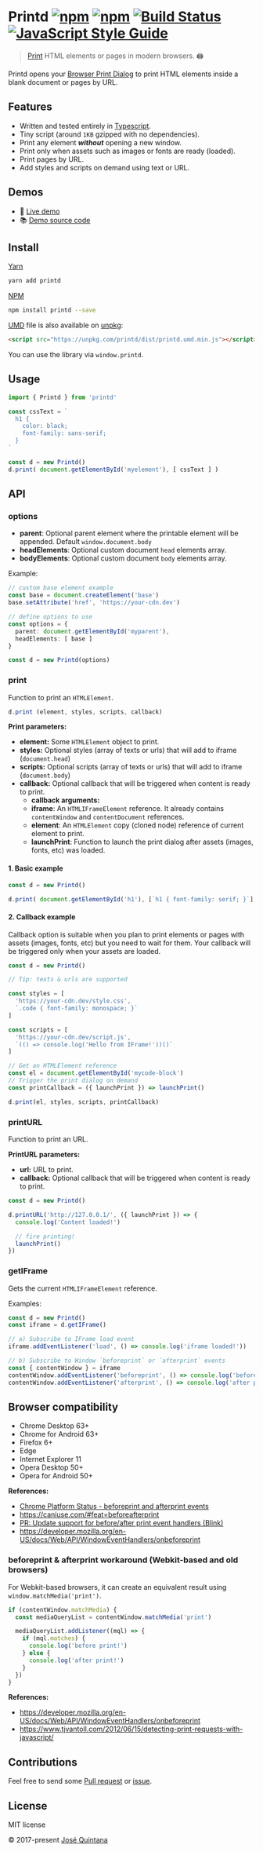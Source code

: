 # Printd [![npm](https://img.shields.io/npm/v/printd.svg)](https://www.npmjs.com/package/printd) [![npm](https://img.shields.io/npm/dt/printd.svg)](https://www.npmjs.com/package/printd) [![Build Status](https://travis-ci.org/joseluisq/printd.svg?branch=master)](https://travis-ci.org/joseluisq/printd) [![JavaScript Style Guide](https://img.shields.io/badge/code_style-standard-brightgreen.svg)](https://standardjs.com)

> [Print](https://developer.mozilla.org/en-US/docs/Web/API/Window/print) HTML elements or pages in modern browsers. :printer:

Printd opens your [Browser Print Dialog](https://developer.mozilla.org/en-US/docs/Web/API/Window/print) to print HTML elements inside a blank document or pages by URL.

## Features

- Written and tested entirely in [Typescript](./src/index.ts).
- Tiny script (around `1KB` gzipped with no dependencies).
- Print any element **_without_** opening a new window.
- Print only when assets such as images or fonts are ready (loaded).
- Print pages by URL.
- Add styles and scripts on demand using text or URL.

## Demos

- :rocket: [Live demo](https://codepen.io/joseluisq/full/VzRpGb/)
- :books: [Demo source code](https://github.com/joseluisq/printd-vue-component-example)

## Install

[Yarn](https://github.com/yarnpkg/)

```sh
yarn add printd
```

[NPM](https://www.npmjs.com/)

```sh
npm install printd --save
```

[UMD](https://github.com/umdjs/umd/) file is also available on [unpkg](https://unpkg.com):

```html
<script src="https://unpkg.com/printd/dist/printd.umd.min.js"></script>
```

You can use the library via `window.printd`.

## Usage

```ts
import { Printd } from 'printd'

const cssText = `
  h1 {
    color: black;
    font-family: sans-serif;
  }
`

const d = new Printd()
d.print( document.getElementById('myelement'), [ cssText ] )
```

## API

### options

- __parent__: Optional parent element where the printable element will be appended. Default `window.document.body`
- __headElements__: Optional custom document `head` elements array.
- __bodyElements__: Optional custom document `body` elements array.

Example:

```ts
// custom base element example
const base = document.createElement('base')
base.setAttribute('href', 'https://your-cdn.dev')

// define options to use
const options = {
  parent: document.getElementById('myparent'),
  headElements: [ base ]
}

const d = new Printd(options)
```

### print

Function to print an `HTMLElement`.

```ts
d.print (element, styles, scripts, callback)
```

__Print parameters:__

- __element:__ Some `HTMLElement` object to print.
- __styles:__ Optional styles (array of texts or urls) that will add to iframe (`document.head`)
- __scripts:__ Optional scripts (array of texts or urls) that will add to iframe (`document.body`)
- __callback:__ Optional callback that will be triggered when content is ready to print.
  - __callback arguments:__
  - __iframe__: An `HTMLIFrameElement` reference. It already contains `contentWindow` and `contentDocument` references.
  - __element__: An `HTMLElement` copy (cloned node) reference of current element to print.
  - __launchPrint__: Function to launch the print dialog after assets (images, fonts, etc) was loaded.

#### 1. Basic example

```ts
const d = new Printd()

d.print( document.getElementById('h1'), [`h1 { font-family: serif; }`] )
```

#### 2. Callback example

Callback option is suitable when you plan to print elements or pages with assets (images, fonts, etc) but you need to wait for them. Your callback will be triggered only when your assets are loaded.

```ts
const d = new Printd()

// Tip: texts & urls are supported

const styles = [
  'https://your-cdn.dev/style.css',
  `.code { font-family: monospace; }`
]

const scripts = [
  'https://your-cdn.dev/script.js',
  `(() => console.log('Hello from IFrame!'))()`
]

// Get an HTMLElement reference
const el = document.getElementById('mycode-block')
// Trigger the print dialog on demand
const printCallback = ({ launchPrint }) => launchPrint()

d.print(el, styles, scripts, printCallback)
```

### printURL

Function to print an URL.

__PrintURL parameters:__

- __url:__ URL to print.
- __callback:__ Optional callback that will be triggered when content is ready to print.

```ts
const d = new Printd()

d.printURL('http://127.0.0.1/', ({ launchPrint }) => {
  console.log('Content loaded!')

  // fire printing!
  launchPrint()
})
```

### getIFrame

Gets the current `HTMLIFrameElement` reference.

Examples:

```ts
const d = new Printd()
const iframe = d.getIFrame()

// a) Subscribe to IFrame load event
iframe.addEventListener('load', () => console.log('iframe loaded!'))

// b) Subscribe to Window `beforeprint` or `afterprint` events
const { contentWindow } = iframe
contentWindow.addEventListener('beforeprint', () => console.log('before print!'))
contentWindow.addEventListener('afterprint', () => console.log('after print!'))
```

## Browser compatibility

- Chrome Desktop 63+
- Chrome for Android 63+
- Firefox 6+
- Edge
- Internet Explorer 11
- Opera Desktop 50+
- Opera for Android 50+

__References:__

- [Chrome Platform Status - beforeprint and afterprint events](https://www.chromestatus.com/features/5700595042222080)
- https://caniuse.com/#feat=beforeafterprint
- [PR: Update support for before/after print event handlers (Blink)](https://github.com/Fyrd/caniuse/pull/4086)
- https://developer.mozilla.org/en-US/docs/Web/API/WindowEventHandlers/onbeforeprint

### beforeprint & afterprint workaround (Webkit-based and old browsers)

For Webkit-based browsers, it can create an equivalent result using `window.matchMedia('print')`.

```ts
if (contentWindow.matchMedia) {
  const mediaQueryList = contentWindow.matchMedia('print')

  mediaQueryList.addListener((mql) => {
    if (mql.matches) {
      console.log('before print!')
    } else {
      console.log('after print!')
    }
  })
}
```

__References:__
- https://developer.mozilla.org/en-US/docs/Web/API/WindowEventHandlers/onbeforeprint
- https://www.tjvantoll.com/2012/06/15/detecting-print-requests-with-javascript/

## Contributions

Feel free to send some [Pull request](https://github.com/joseluisq/printd/pulls) or [issue](https://github.com/joseluisq/printd/issues).

## License
MIT license

© 2017-present [José Quintana](https://git.io/joseluisq)
